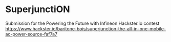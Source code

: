 # SuperjunctiON
Submission for the Powering the Future with Infineon Hackster.io contest
https://www.hackster.io/baritone-bois/superjunction-the-all-in-one-mobile-ac-power-source-faf7a7
